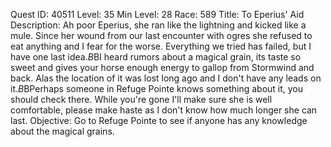 Quest ID: 40511
Level: 35
Min Level: 28
Race: 589
Title: To Eperius' Aid
Description: Ah poor Eperius, she ran like the lightning and kicked like a mule. Since her wound from our last encounter with ogres she refused to eat anything and I fear for the worse. Everything we tried has failed, but I have one last idea.$B$BI heard rumors about a magical grain, its taste so sweet and gives your horse enough energy to gallop from Stormwind and back. Alas the location of it was lost long ago and I don't have any leads on it.$B$BPerhaps someone in Refuge Pointe knows something about it, you should check there. While you're gone I'll make sure she is well comfortable, please make haste as I don't know how much longer she can last.
Objective: Go to Refuge Pointe to see if anyone has any knowledge about the magical grains.
